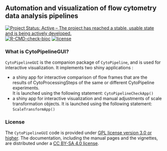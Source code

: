 ## Automation and visualization of flow cytometry data analysis pipelines

[![Project Status: Active – The project has reached a stable, usable state and is being actively developed.](https://www.repostatus.org/badges/latest/active.svg)](https://www.repostatus.org/#active)
[![R-CMD-check-bioc](https://github.com/UCLouvain-CBIO/CytoPipelineGUI/workflows/R-CMD-check-bioc/badge.svg)](https://github.com/UCLouvain-CBIO/CytoPipelineGUI/actions?query=workflow%3AR-CMD-check-bioc) 
[![license](https://img.shields.io/badge/license-GPL3.0-blue)](https://opensource.org/licenses/GPL-3.0)
<!--- [![codecov.io](https://codecov.io/github/UCLouvain-CBIO/CytoPipelineGUI/coverage.svg?branch=main)](https://codecov.io/github/UCLouvain-CBIO/CytoPipelineGUI?branch=main) -->


### What is CytoPipelineGUI?

`CytoPipelineGUI` is the companion package of `CytoPipeline`, and is used for
interactive visualization. It implements two shiny applications :
- a shiny app for interactive comparison of flow frames that are the results 
of CytoProcessingSteps of the same or different CytoPipeline experiments.  
It is launched using the following statement: `CytoPipelineCheckApp()`  
- a shiny app for interactive visualization and manual adjustments of scale 
transformation objects. It is launched using the following statement: 
`ScaleTransformApp()` 

### License

The `CytoPipelineGUI` code is provided under [GPL license version 3.0 or 
higher](https://opensource.org/licenses/GPL-3.0). The documentation, 
including the manual pages and the vignettes, are distributed under a [CC BY-SA 
4.0 license](https://creativecommons.org/licenses/by-sa/4.0/).
